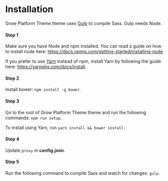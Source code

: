 # Installation

Grow Platform Theme theme uses [Gulp](http://gulpjs.com) to compile Sass. Gulp needs Node.

#### Step 1
Make sure you have Node and npm installed. 
You can read a guide on how to install node here: https://docs.npmjs.com/getting-started/installing-node

If you prefer to use [Yarn](https://yarnpkg.com) instead of npm, install Yarn by following the guide here: https://yarnpkg.com/docs/install.

#### Step 2
Install bower: `npm install -g bower`.

#### Step 3
Go to the root of Grow Platform Theme theme and run the following commands: `npm run setup`.

To install using Yarn, run `yarn install && bower install`.

#### Step 4
Update `proxy` in **config.json**.

#### Step 5
Run the following command to compile Sass and watch for changes: `gulp`.
